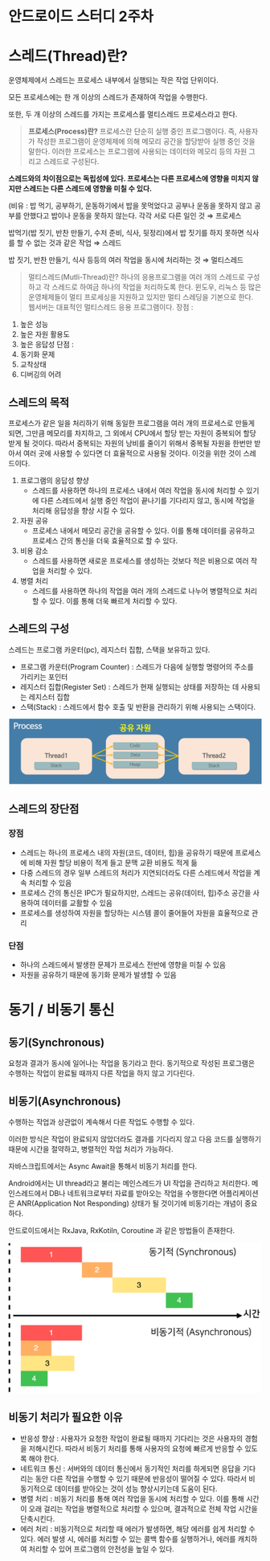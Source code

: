 # 안드로이드 스터디 2주차

# 스레드(Thread)란?

운영체제에서 스레드는 프로세스 내부에서 실행되는 작은 작업 단위이다.

모든 프로세스에는 한 개 이상의 스레드가 존재하여 작업을 수행한다.

또한, 두 개 이상의 스레드를 가지는 프로세스를 멀티스레드 프로세스라고 한다.

> **프로세스(Process)란?**
> 프로세스란 단순히 실행 중인 프로그램이다.
> 즉, 사용자가 작성한 프로그램이 운영체제에 의해 메모리 공간을 할당받아 실행 중인 것을 말한다. 이러한 프로세스는 프로그램에 사용되는 데이터와 메모리 등의 자원 그리고 스레드로 구성된다.

**스레드와의 차이점으로는 독립성에 있다. 프로세스는 다른 프로세스에 영향을 미치지 않지만 스레드는 다른 스레드에 영향을 미칠 수 있다.**

(비유 : 밥 먹기, 공부하기, 운동하기에서 밥을 못먹었다고 공부나 운동을 못하지 않고 공부를 안했다고 밥이나 운동을 못하지 않는다. 각각 서로 다른 일인 것 ⇒ 프로세스

밥먹기(밥 짓기, 반찬 만들기, 수저 준비, 식사, 뒷정리)에서 밥 짓기를 하지 못하면 식사를 할 수 없는 것과 같은 작업 ⇒ 스레드

밥 짓기, 반찬 만들기, 식사 등등의 여러 작업을 동시에 처리하는 것 ⇒ 멀티스레드

> 멀티스레드(Mutli-Thread)란?
> 하나의 응용프로그램을 여러 개의 스레드로 구성하고 각 스레드로 하여금 하나의 작업을 처리하도록 한다. 윈도우, 리눅스 등 많은 운영체제들이 멀티 프로세싱을 지원하고 있지만 멀티 스레딩을 기본으로 한다. 웹서버는 대표적인 멀티스레드 응용 프로그램이다.
> 장점 :

1. 높은 성능
2. 높은 자원 활용도
3. 높은 응답성
   단점 :
4. 동기화 문제
5. 교착상태
6. 디버깅의 어려
   >

## 스레드의 목적

프로세스가 같은 일을 처리하기 위해 동일한 프로그램을 여러 개의 프로세스로 만들게 되면, 그만큼 메모리를 차지하고, 그 외에서 CPU에서 할당 받는 자원이 중복되어 할당 받게 될 것이다. 따라서 중복되는 자원의 낭비를 줄이기 위해서 중복될 자원을 한번만 받아서 여러 곳에 사용할 수 있다면 더 효율적으로 사용될 것이다. 이것을 위한 것이 스레드이다.

1. 프로그램의 응답성 향샹
   - 스레드를 사용하면 하나의 프로세스 내에서 여러 작업을 동시에 처리할 수 있기에 다른 스레드에서 실행 중인 작업이 끝나기를 기다리지 않고, 동시에 작업을 처리해 응답성을 향상 시킬 수 있다.
2. 자원 공유
   - 프로세스 내에서 메모리 공간을 공유할 수 있다. 이를 통해 데이터를 공유하고 프로세스 간의 통신을 더욱 효율적으로 할 수 있다.
3. 비용 감소
   - 스레드를 사용하면 새로운 프로세스를 생성하는 것보다 적은 비용으로 여러 작업을 처리할 수 있다.
4. 병렬 처리
   - 스레드를 사용하면 하나의 작업을 여러 개의 스레드로 나누어 병렬적으로 처리할 수 있다. 이를 통해 더욱 빠르게 처리할 수 있다.

## 스레드의 구성

스레드는 프로그램 카운터(pc), 레지스터 집합, 스택을 보유하고 있다.

- 프로그램 카운터(Program Counter) : 스레드가 다음에 실행할 명령어의 주소를 가리키는 포인터
- 레지스터 집합(Register Set) : 스레드가 현재 실행되는 상태를 저장하는 데 사용되는 레지스터 집합
- 스택(Stack) : 스레드에서 함수 호출 및 반환을 관리하기 위해 사용되는 스택이다.

![Untitled](./Untitled.png)

## 스레드의 장단점

### 장점

- 스레드는 하나의 프로세스 내의 자원(코드, 데이터, 힙)을 공유하기 때문에 프로세스에 비해 자원 할당 비용이 적게 들고 문맥 교환 비용도 적게 듦
- 다중 스레드의 경우 일부 스레드의 처리가 지연되더라도 다른 스레드에서 작업을 계속 처리할 수 있음
- 프로세스 간의 통신은 IPC가 필요하지만, 스레드는 공유(데이터, 힙)주소 공간을 사용하여 데이터를 교활할 수 있음
- 프로세스를 생성하여 자원을 할당하는 시스템 콜이 줄어들어 자원을 효율적으로 관리

### 단점

- 하나의 스레드에서 발생한 문제가 프로세스 전반에 영향을 미칠 수 있음
- 자원을 공유하기 때문에 동기화 문제가 발생할 수 있음

# 동기 / 비동기 통신

## 동기(Synchronous)

요청과 결과가 동시에 일어나는 작업을 동기라고 한다. 동기적으로 작성된 프로그램은 수행하는 작업이 완료될 때까지 다른 작업을 하지 않고 기다린다.

## 비동기(Asynchronous)

수행하는 작업과 상관없이 계속해서 다른 작업도 수행할 수 있다.

이러한 방식은 작업이 완료되지 않았더라도 결과를 기다리지 않고 다음 코드를 실행하기 때문에 시간을 절약하고, 병렬적인 작업 처리가 가능하다.

자바스크립트에서는 Async Await을 통해서 비동기 처리를 한다.

Android에서는 UI thread라고 불리는 메인스레드가 UI 작업을 관리하고 처리한다. 메인스레드에서 DB나 네트워크로부터 자료를 받아오는 작업을 수행한다면 어플리케이션은 ANR(Application Not Responding) 상태가 될 것이기에 비동기라는 개념이 중요하다.

안드로이드에서는 RxJava, RxKotiln, Coroutine 과 같은 방법들이 존재한다.

![Untitled](./Untitled%201.png)

## 비동기 처리가 필요한 이유

- 반응성 향상 : 사용자가 요청한 작업이 완료될 때까지 기다리는 것은 사용자의 경험을 저해시킨다. 따라서 비동기 처리를 통해 사용자의 요청에 빠르게 반응할 수 있도록 해야 한다.
- 네트워크 통신 : 서버와의 데이터 통신에서 동기적인 처리를 하게되면 응답을 기다리는 동안 다른 작업을 수행할 수 있기 때문에 반응성이 떨어질 수 있다. 따라서 비동기적으로 데이터를 받아오는 것이 성능 향상시키는데 도움이 된다.
- 병렬 처리 : 비동기 처리를 통해 여러 작업을 동시에 처리할 수 있다. 이를 통해 시간이 오래 걸리는 작업을 병렬적으로 처리할 수 있으며, 결과적으로 전체 작업 시간을 단축시킨다.
- 에러 처리 : 비동기적으로 처리할 때 에러가 발생하면, 해당 에러를 쉽게 처리할 수 있다. 에러 발생 시, 에러를 처리할 수 있는 콜백 함수를 실행하거나, 에러를 캐치하여 처리할 수 있어 프로그램의 안전성을 높일 수 있다.
